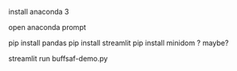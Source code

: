 install anaconda 3

open anaconda prompt

pip install pandas
pip install streamlit
pip install minidom ? maybe? 

streamlit run buffsaf-demo.py
